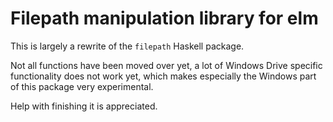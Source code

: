 # Filepath manipulation library for elm

This is largely a rewrite of the `filepath` Haskell package.

Not all functions have been moved over yet, a lot of Windows Drive specific functionality does not work yet, which makes especially the Windows part of this package very experimental.

Help with finishing it is appreciated.
